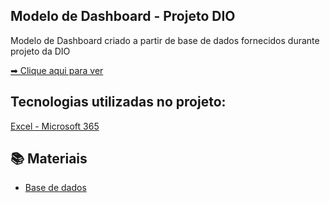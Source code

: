 ## Modelo de Dashboard - Projeto DIO
Modelo de Dashboard criado a partir de base de dados fornecidos durante projeto da DIO

<a href="https://onedrive.live.com/view.aspx?resid=D164F25D3EB0CFB2%2163779&authkey=!AKuMbnN7AA68uGM"> ➡ Clique aqui para ver</a>

## Tecnologias utilizadas no projeto:

[Excel - Microsoft 365](https://www.office.com/)


## 📚 Materiais

- [Base de dados](https://view.officeapps.live.com/op/view.aspx?src=https%3A%2F%2Fhermes.dio.me%2Ffiles%2Fassets%2Ff631a203-25c9-46c0-8ce9-ce6933cc87b3.xlsx&wdOrigin=BROWSELINK)

